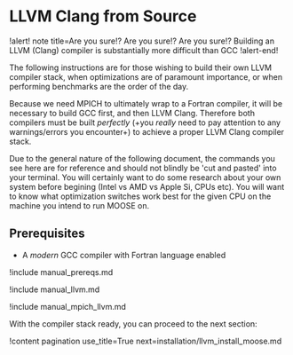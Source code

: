 # LLVM Clang from Source

!alert! note title=Are you sure!? Are you sure!? Are you sure!?
Building an LLVM (Clang) compiler is substantially more difficult than GCC
!alert-end!

The following instructions are for those wishing to build their own LLVM compiler stack, when
optimizations are of paramount importance, or when performing benchmarks are the order of the day.

Because we need MPICH to ultimately wrap to a Fortran compiler, it will be necessary to build GCC
first, and then LLVM Clang. Therefore both compilers must be built *perfectly* (+you *really* need
to pay attention to any warnings/errors you encounter+) to achieve a proper LLVM Clang compiler
stack.

Due to the general nature of the following document, the commands you see here are for reference and
should not blindly be 'cut and pasted' into your terminal. You will certainly want to do some
research about your own system before begining (Intel vs AMD vs Apple Si, CPUs etc). You will want
to know what optimization switches work best for the given CPU on the machine you intend to run
MOOSE on.

## Prerequisites

- A *modern* GCC compiler with Fortran language enabled

!include manual_prereqs.md

!include manual_llvm.md

!include manual_mpich_llvm.md


With the compiler stack ready, you can proceed to the next section:

!content pagination use_title=True
                    next=installation/llvm_install_moose.md
